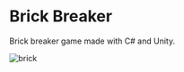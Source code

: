 # Brick Breaker
Brick breaker game made with C# and Unity.


![brick](https://user-images.githubusercontent.com/54961512/138606810-6fde5b97-ed77-44a7-8be3-0a5ef65518e4.gif)
